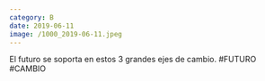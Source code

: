 ```yaml
--- 
category: B 
date: 2019-06-11 
image: /1000_2019-06-11.jpeg 
--- 
```


El futuro se soporta en estos 3 grandes ejes de cambio. #FUTURO #CAMBIO